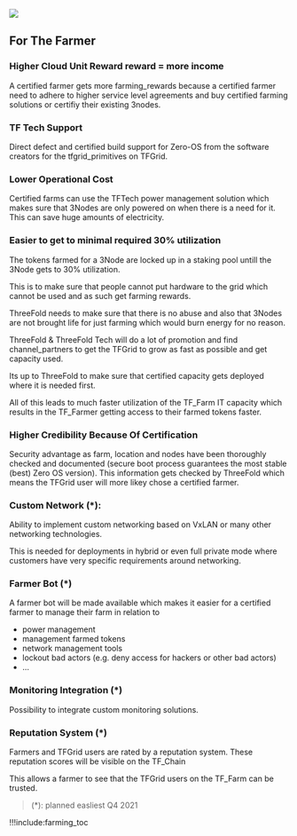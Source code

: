 ![](img/grid_banner.jpg)

## For The Farmer

### Higher Cloud Unit Reward reward = more income

A certified farmer gets more farming_rewards because a certified farmer need to adhere to higher service level agreements and buy certified farming solutions or certifiy their existing 3nodes.

### TF Tech Support

Direct defect and certified build support for Zero-OS from the software creators for the tfgrid_primitives on TFGrid.

### Lower Operational Cost

Certified farms can use the TFTech power management solution which makes sure that 3Nodes are only powered on when there is a need for it. This can save huge amounts of electricity.

### Easier to get to minimal required 30% utilization

The tokens farmed for a 3Node are locked up in a staking pool untill the 3Node gets to 30% utilization.

This is to make sure that people cannot put hardware to the grid which cannot be used and as such get farming rewards.

ThreeFold needs to make sure that there is no abuse and also that 3Nodes are not brought life for just farming which would burn energy for no reason.

ThreeFold & ThreeFold Tech will do a lot of promotion and find channel_partners to get the TFGrid to grow as fast as possible and get capacity used.

Its up to ThreeFold to make sure that certified capacity gets deployed where it is needed first.

All of this leads to much faster utilization of the TF_Farm IT capacity which results in the TF_Farmer getting access to their farmed tokens faster.

### Higher Credibility Because Of Certification

Security advantage as farm, location and nodes have been thoroughly checked and documented (secure boot process guarantees the most stable (best) Zero OS version). This information gets checked by ThreeFold which means the TFGrid user will more likey chose a certified farmer.

### Custom Network (\*):

Ability to implement custom networking based on VxLAN or many other networking technologies.

This is needed for deployments in hybrid or even full private mode where customers have very specific requirements around networking.

### Farmer Bot (\*)

A farmer bot will be made available which makes it easier for a certified farmer to manage their farm in relation to

- power management
- management farmed tokens
- network management tools
- lockout bad actors (e.g. deny access for hackers or other bad actors)
- ...

### Monitoring Integration (\*)

Possibility to integrate custom monitoring solutions.

### Reputation System (\*)

Farmers and TFGrid users are rated by a reputation system.
These reputation scores will be visible on the TF_Chain

This allows a farmer to see that the TFGrid users on the TF_Farm can be trusted.

> (\*): planned easliest Q4 2021

!!!include:farming_toc
